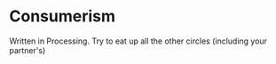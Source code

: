 # Consumerism
Written in Processing. Try to eat up all the other circles (including your partner's)
